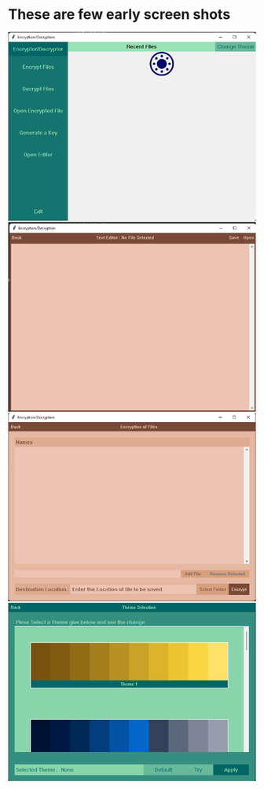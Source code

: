 # These are few early screen shots 
![Home](./homepage.png)
![Editor](./editor.png)
![Encription Decription](./encrypt.png)
![Theme](./themechange.png)